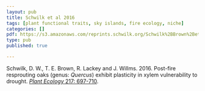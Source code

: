 ```yaml
---
layout: pub
title: Schwilk et al 2016
tags: [plant functional traits, sky islands, fire ecology, niche]
categories: []
pdf: https://s3.amazonaws.com/reprints.schwilk.org/Schwilk%2BBrown%2Betal-2016.pdf
type: pub
published: true

---
```


Schwilk, D. W., T. E. Brown, R. Lackey and J. Willms. 2016. Post-fire resprouting oaks (genus: *Quercus*) exhibit plasticity in xylem vulnerability to drought. [*Plant Ecology* 217: 697-710](http://link.springer.com/article/10.1007/s11258-016-0568-y).
